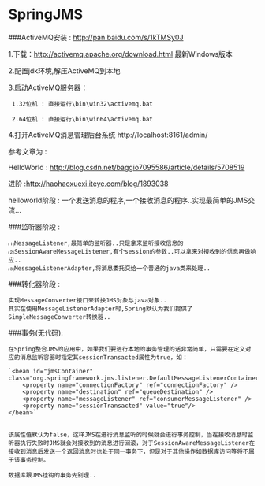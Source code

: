 # SpringJMS

###ActiveMQ安装 : http://pan.baidu.com/s/1kTMSy0J   

1.下载：http://activemq.apache.org/download.html 最新Windows版本  

2.配置jdk环境,解压ActiveMQ到本地  

3.启动ActiveMQ服务器：  

     1.32位机 : 直接运行\bin\win32\activemq.bat  
     
     2.64位机 : 直接运行\bin\win64\activemq.bat  
     
4.打开ActiveMQ消息管理后台系统 http://localhost:8161/admin/  




参考文章为 :   

HelloWorld : http://blog.csdn.net/baggio7095586/article/details/5708519

进阶                      :http://haohaoxuexi.iteye.com/blog/1893038  


helloworld阶段 : 一个发送消息的程序,一个接收消息的程序..实现最简单的JMS交流...  



###监听器阶段 :

	⑴MessageListener,最简单的监听器..只是拿来监听接收信息的
	⑵SessionAwareMessageListener,有个session的参数..可以拿来对接收到的信息再做响应..
	⑶MessageListenerAdapter,将消息委托交给一个普通的java类来处理..
	

###转化器阶段 :  

	实现MessageConverter接口来转换JMS对象与java对象..
	其实在使用MessageListenerAdapter时,Spring默认为我们提供了SimpleMessageConverter转换器..
	
###事务(无代码):  

	在Spring整合JMS的应用中，如果我们要进行本地的事务管理的话非常简单，只需要在定义对应的消息监听容器时指定其sessionTransacted属性为true，如：  
	
	`<bean id="jmsContainer"  class="org.springframework.jms.listener.DefaultMessageListenerContainer">  
	    <property name="connectionFactory" ref="connectionFactory" />  
	    <property name="destination" ref="queueDestination" />  
	    <property name="messageListener" ref="consumerMessageListener" />  
	    <property name="sessionTransacted" value="true"/>  
	</bean>`  
	

	该属性值默认为false，这样JMS在进行消息监听的时候就会进行事务控制，当在接收消息时监听器执行失败时JMS就会对接收到的消息进行回滚，对于SessionAwareMessageListener在接收到消息后发送一个返回消息时也处于同一事务下，但是对于其他操作如数据库访问等将不属于该事务控制。

	数据库跟JMS挂钩的事务先别理..

	
